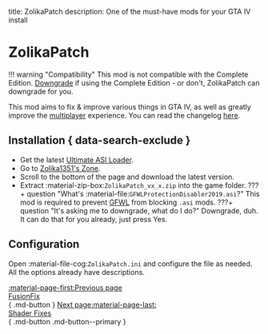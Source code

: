 title: ZolikaPatch
description: One of the must-have mods for your GTA IV install

# ZolikaPatch
!!! warning "Compatibility" 
    This mod is not compatible with the Complete Edition. [Downgrade](downgrading.md) if using the Complete Edition - or don't, ZolikaPatch can downgrade for you.

This mod aims to fix & improve various things in GTA IV, as well as greatly improve the [multiplayer](../multiplayer.md) experience. You can read the changelog [here](https://zolika1351.pages.dev/mods/ivpatch).

## Installation { data-search-exclude }
* Get the latest [Ultimate ASI Loader](../../mod-dependencies/#ultimate-asi-loader).
* Go to [Zolika1351's Zone](https://zolika1351.pages.dev/mods/ivpatch).
* Scroll to the bottom of the page and download the latest version.
* Extract :material-zip-box:`ZolikaPatch_vx_x.zip` into the game folder.
???+ question "What's :material-file:`GFWLProtectionDisabler2019.asi`?"
    This mod is required to prevent [GFWL](../../multiplayer/#games-for-windows-live) from blocking `.asi` mods.
???+ question "It's asking me to downgrade, what do I do?"
    Downgrade, duh. It can do that for you already, just press Yes.

## Configuration
Open :material-file-cog:`ZolikaPatch.ini` and configure the file as needed. All the options already have descriptions.

[:material-page-first:Previous page <br>FusionFix</br>](fusionfix.md){ .md-button } [Next page:material-page-last: <br>Shader Fixes</br>](shader-fixes.md){ .md-button .md-button--primary }